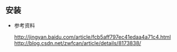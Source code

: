 






## 安装



- 参考资料
	
	http://jingyan.baidu.com/article/fcb5aff797ec41edaa4a71c4.html
	http://blog.csdn.net/zwfcan/article/details/8173838/